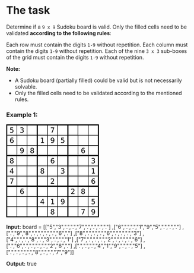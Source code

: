 # The task

Determine if a `9 x 9` Sudoku board is valid. Only the filled cells need to be validated **according to the following rules**:

Each row must contain the digits `1-9` without repetition.
Each column must contain the digits `1-9` without repetition.
Each of the nine `3 x 3` sub-boxes of the grid must contain the digits `1-9` without repetition.

**Note:**

* A Sudoku board (partially filled) could be valid but is not necessarily solvable.
* Only the filled cells need to be validated according to the mentioned rules.

### Example 1:

![img.png](img.png)

**Input:** board =
[["5","3",".",".","7",".",".",".","."]
,["6",".",".","1","9","5",".",".","."]
,[".","9","8",".",".",".",".","6","."]
,["8",".",".",".","6",".",".",".","3"]
,["4",".",".","8",".","3",".",".","1"]
,["7",".",".",".","2",".",".",".","6"]
,[".","6",".",".",".",".","2","8","."]
,[".",".",".","4","1","9",".",".","5"]
,[".",".",".",".","8",".",".","7","9"]]

**Output:** true
